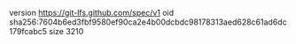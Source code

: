 version https://git-lfs.github.com/spec/v1
oid sha256:7604b6ed3fbf9580ef90ca2e4b00dcbdc98178313aed628c61ad6dc179fcabc5
size 3210
